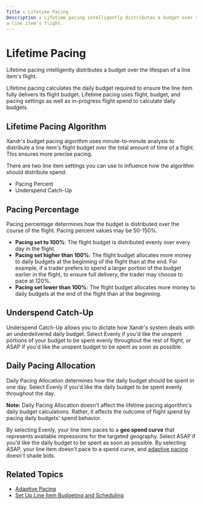 ```yaml
---
Title : Lifetime Pacing
Description : Lifetime pacing intelligently distributes a budget over the lifespan of
a line item's flight.
---
```



# Lifetime Pacing



Lifetime pacing intelligently distributes a budget over the lifespan of
a line item's flight.

Lifetime pacing calculates the daily budget required to ensure the line
item fully delivers its flight budget. Lifetime pacing uses flight,
budget, and pacing settings as well as in-progress flight spend to
calculate daily budgets.



## Lifetime Pacing Algorithm

Xandr's budget pacing algorithm uses
minute-to-minute analysis to distribute a line item's flight budget over
the total amount of time of a flight. This ensures more precise pacing.



There are two line item settings you can use to influence how the
algorithm should distribute spend:

- Pacing Percent
- Underspend Catch-Up







## Pacing Percentage

Pacing percentage determines how the budget is distributed over the
course of the flight. Pacing percent values may be 50-150%.



- **Pacing set to 100%**: The flight budget is distributed evenly over
  every day in the flight.
- **Pacing set higher than 100%**: The flight budget allocates more
  money to daily budgets at the beginning of the flight than at the end.
  For example, if a trader prefers to spend a larger portion of the
  budget earlier in the flight, to ensure full delivery, the trader may
  choose to pace at 120%.
- **Pacing set lower than 100%**: The flight budget allocates more money
  to daily budgets at the end of the flight than at the beginning.







## Underspend Catch-Up

Underspend Catch-Up allows you to
dictate how Xandr's system deals with an
underdelivered daily budget. Select
Evenly if you'd like the unspent
portions of your budget to be spent evenly throughout the rest of
flight, or ASAP if you'd like the
unspent budget to be spent as soon as possible.





## Daily Pacing Allocation

Daily Pacing Allocation determines how
the daily budget should be spent in one day. Select
Evenly if you'd like the daily budget
to be spent evenly throughout the day.



<b>Note:</b> Daily Pacing Allocation doesn't
affect the lifetime pacing algorithm's daily budget calculations.
Rather, it affects the outcome of flight spend by pacing daily budgets'
spend behavior.



By selecting Evenly, your line item
paces to a **geo spend curve** that represents available impressions for
the targeted geography. Select ASAP if
you'd like the daily budget to be spent as soon as possible. By
selecting ASAP, your line item doesn't
pace to a spend curve, and
<a href="adaptive-pacing.md" class="xref">adaptive pacing</a> doesn't
shade bids.





## Related Topics

- <a href="adaptive-pacing.md" class="xref">Adaptive Pacing</a>
- <a href="set-up-line-item-budgeting-and-scheduling.md" class="xref"
  title="You can add revenue type, payment model, budget, flight, daily pacing allocation, underspend catch-up, and daypart details for the line item.">Set
  Up Line Item Budgeting and Scheduling</a>






